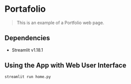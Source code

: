 # Portafolio

> This is an example of a Portfolio web page.

## Dependencies

- Streamlit v1.18.1

## Using the App with Web User Interface

```sh
streamlit run home.py
```
